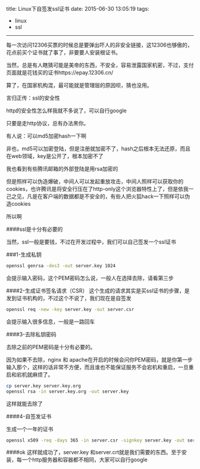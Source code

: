 title: Linux下自签发ssl证书
date: 2015-06-30 13:05:19
tags:
- linux
- ssl
---

 每一次访问12306买票的时候总是要弹出吓人的非安全链接，这12306也够傲的，花点前买个证书就了事了，非要要人安装根证书。

当然，总是有人瞎猜可能是美帝的东西，不安全，容易泄露国家机密，不过，支付页面就是花钱买的证书https://epay.12306.cn/

算了，在国家机构混，最可能就是管理层的原因呗，猜也没用。

言归正传：ssl的安全性

http的安全性怎么样我就不多说了，可以自行google

只要是走http协议，总有办法黑你。

有人说：可以md5加密hash一下啊

非也，md5可以加密登陆，但是注册就加密不了，hash之后根本无法还原，而且在web领域，key是公开了，根本加密不了

我也看到有些腾讯邮箱的外部登陆是用rsa加密的

但是照样可以伪造爆破，中间人可以发起重放攻击，中间人照样可以获取你的cookies，也许腾讯是将安全行压在了http-only这个浏览器特性上了，但是依我一己之见，凡是在客户端的数据都是不安全的，有些人把火狐hack一下照样可以伪造cookies

所以啊

####ssl是十分有必要的

当然，ssl一般是要钱，不过在开发过程中，我们可以自己签发一个ssl证书


###1-生成私钥



```bash
openssl genrsa -des3 -out server.key 1024
```

会提示输入密码，这个PEM密码怎么说，一般人在选择去除，请看第三步

####2-生成证书签名请求（CSR）
这个生成的请求其实是买ssl证书的步骤，是发到证书机构的，不过这个不说了，我们现在是自签发
```bash
openssl req -new -key server.key -out server.csr
```
会提示输入很多信息，一般是一路回车

####3-去除私钥密码

去除之前的PEM密码是十分有必要的。

因为如果不去除，nginx 和 apache在开启的时候会问你PEM密码，就是你第一步输入那个，这样的话非常不方便，而且谁也不能保证服务不会宕机和重启，一旦重启和宕机就麻烦了。

```bash
cp server.key server.key.org
openssl rsa -in server.key.org -out server.key
```

这样就能去除了

####4-自签发证书

生成一个一年的证书
```bash
openssl x509 -req -days 365 -in server.csr -signkey server.key -out server.crt
```

####ok
这样就成功了，server.key 和server.crt就是我们需要的东西。至于安装，每一个http服务器和容器都不相同，大家可以自行google

